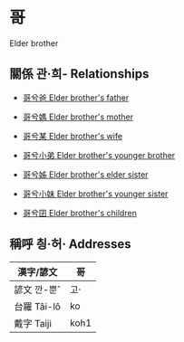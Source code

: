 # 哥
Elder brother

## 關係 관·희- Relationships

- [哥兮爸 Elder brother's father](member2.md)

- [哥兮媽 Elder brother's mother](member3.md)

- [哥兮某 Elder brother's wife](member21.md)

- [哥兮小弟 Elder brother's younger brother](member6.md)

- [哥兮姊 Elder brother's elder sister](member5.md)

- [哥兮小妹 Elder brother's younger sister](member7.md)

- [哥兮囝 Elder brother's children](member22.md)



## 稱呼 칑·허· Addresses

漢字/諺文 | 哥
--- | ---
諺文 깐-뿐ˆ | 고·
台羅 Tâi-lô | ko
戴字 Taiji | koh1



